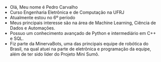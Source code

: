 - Olá, Meu nome é Pedro Carvalho
- Curso Engenharia Eletrônica e de Computação na UFRJ
- Atualmente estou no 6º período
- Meus principais interesse são na área de Machine Learning, Ciência de Dados e Automações.
- Possuo um conhecimento avançado de Python e intermediário em C++ e SQL.
- Fiz parte da MinervaBots, uma das principais equipe de robótica do Brasil, na qual atuei na parte de eletrônica e programação da equipe, além de ter sido líder do Projeto Mini Sumô.

<!---
PedroCarvalho03/PedroCarvalho03 is a ✨ special ✨ repository because its `README.md` (this file) appears on your GitHub profile.
You can click the Preview link to take a look at your changes.
--->
